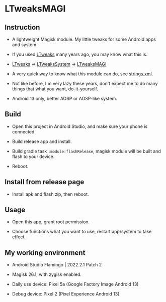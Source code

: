 # LTweaksMAGI

## Instruction

* A lightweight Magisk module. My little tweaks for some Android apps and system.

* If you used [LTweaks](https://github.com/bluesky139/LTweaks) many years ago, you may know what this is.

* [LTweaks](https://github.com/bluesky139/LTweaks) -> [LTweaksSystem](https://github.com/bluesky139/LTweaksSystem) -> [LTweaksMAGI](https://github.com/bluesky139/LTweaksMAGI)

* A very quick way to know what this module can do, see [strings.xml](https://github.com/bluesky139/LTweaksMAGI/blob/master/app/src/main/res/values/strings.xml).

* Not like before, I'm very lazy these years, don't expect me to do many things that what you want, do-it-yourself.

* Android 13 only, better AOSP or AOSP-like system.

## Build

* Open this project in Android Studio, and make sure your phone is connected.

* Build release app and install.

* Build gradle task `:module:flashRelease`, magisk module will be built and flash to your device.

* Reboot.

## Install from release page

* Install apk and flash zip, then reboot.

## Usage

* Open this app, grant root permission.

* Choose functions what you want to use, restart app/system to take effect.

## My working environment

* Android Studio Flamingo | 2022.2.1 Patch 2

* Magisk 26.1, with zygisk enabled.

* Daily use device: Pixel 5a (Google Factory Image Android 13)

* Debug device: Pixel 2 (Pixel Experience Android 13)
